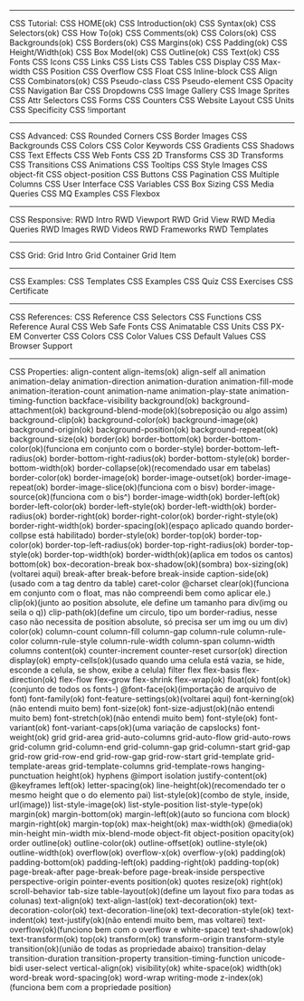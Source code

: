 ________________
CSS Tutorial:
CSS HOME(ok)
CSS Introduction(ok)
CSS Syntax(ok)
CSS Selectors(ok)
CSS How To(ok)
CSS Comments(ok)
CSS Colors(ok)
CSS Backgrounds(ok)
CSS Borders(ok)
CSS Margins(ok)
CSS Padding(ok)
CSS Height/Width(ok)
CSS Box Model(ok)
CSS Outline(ok)
CSS Text(ok)
CSS Fonts
CSS Icons
CSS Links
CSS Lists
CSS Tables
CSS Display
CSS Max-width
CSS Position
CSS Overflow
CSS Float
CSS Inline-block
CSS Align
CSS Combinators(ok)
CSS Pseudo-class
CSS Pseudo-element
CSS Opacity
CSS Navigation Bar
CSS Dropdowns
CSS Image Gallery
CSS Image Sprites
CSS Attr Selectors
CSS Forms
CSS Counters
CSS Website Layout
CSS Units
CSS Specificity
CSS !important

___________________
CSS Advanced:
CSS Rounded Corners
CSS Border Images
CSS Backgrounds
CSS Colors
CSS Color Keywords
CSS Gradients
CSS Shadows
CSS Text Effects
CSS Web Fonts
CSS 2D Transforms
CSS 3D Transforms
CSS Transitions
CSS Animations
CSS Tooltips
CSS Style Images
CSS object-fit
CSS object-position
CSS Buttons
CSS Pagination
CSS Multiple Columns
CSS User Interface
CSS Variables
CSS Box Sizing
CSS Media Queries
CSS MQ Examples
CSS Flexbox

___________________
CSS Responsive:
RWD Intro
RWD Viewport
RWD Grid View
RWD Media Queries
RWD Images
RWD Videos
RWD Frameworks
RWD Templates

_____________________
CSS Grid:
Grid Intro
Grid Container
Grid Item

____________________
CSS Examples:
CSS Templates
CSS Examples
CSS Quiz
CSS Exercises
CSS Certificate

____________________
CSS References:
CSS Reference
CSS Selectors
CSS Functions
CSS Reference Aural
CSS Web Safe Fonts
CSS Animatable
CSS Units
CSS PX-EM Converter
CSS Colors
CSS Color Values
CSS Default Values
CSS Browser Support

__________________________________________________
CSS Properties:
align-content
align-items(ok)
align-self
all
animation
animation-delay
animation-direction
animation-duration
animation-fill-mode
animation-iteration-count
animation-name
animation-play-state
animation-timing-function
backface-visibility
background(ok)
background-attachment(ok)
background-blend-mode(ok)(sobreposição ou algo assim)
background-clip(ok)
background-color(ok)
background-image(ok)
background-origin(ok)
background-position(ok)
background-repeat(ok)
background-size(ok)
border(ok)
border-bottom(ok)
border-bottom-color(ok)(funciona em conjunto com o border-style)
border-bottom-left-radius(ok)
border-bottom-right-radius(ok)
border-bottom-style(ok)
border-bottom-width(ok)
border-collapse(ok)(recomendado usar em tabelas)
border-color(ok)
border-image(ok)
border-image-outset(ok)
border-image-repeat(ok)
border-image-slice(ok)(funciona com o bisv)
border-image-source(ok)(funciona com o bis^)
border-image-width(ok)
border-left(ok)
border-left-color(ok)
border-left-style(ok)
border-left-width(ok)
border-radius(ok)
border-right(ok)
border-right-color(ok)
border-right-style(ok)
border-right-width(ok)
border-spacing(ok)(espaço aplicado quando border-collpse está habilitado)
border-style(ok)
border-top(ok)
border-top-color(ok)
border-top-left-radius(ok)
border-top-right-radius(ok)
border-top-style(ok)
border-top-width(ok)
border-width(ok)(aplica em todos os cantos)
bottom(ok)
box-decoration-break
box-shadow(ok)(sombra)
box-sizing(ok)(voltarei aqui)
break-after
break-before
break-inside
caption-side(ok)(usado com a tag <caption> dentro da table)
caret-color
@charset
clear(ok)(funciona em conjunto com o float, mas não compreendi bem como aplicar ele.)
clip(ok)(junto ao position absolute, ele define um tamanho para div(img ou seila o q))
clip-path(ok)(define um circulo, tipo um border-radius, nesse caso não necessita de position absolute, só precisa ser um img ou um div)
color(ok)
column-count
column-fill
column-gap
column-rule
column-rule-color
column-rule-style
column-rule-width
column-span
column-width
columns
content(ok)
counter-increment
counter-reset
cursor(ok)
direction
display(ok)
empty-cells(ok)(usado quando uma celula está vazia, se hide, esconde a celula, se show, exibe a celula)
filter
flex
flex-basis
flex-direction(ok)
flex-flow
flex-grow
flex-shrink
flex-wrap(ok)
float(ok)
font(ok)(conjunto de todos os fonts-)
@font-face(ok)(importação de arquivo de font)
font-family(ok)
font-feature-settings(ok)(voltarei aqui)
font-kerning(ok)(não entendi muito bem)
font-size(ok)
font-size-adjust(ok)(não entendi muito bem)
font-stretch(ok)(não entendi muito bem)
font-style(ok)
font-variant(ok)
font-variant-caps(ok)(uma variação de capslocks)
font-weight(ok)
grid
grid-area
grid-auto-columns
grid-auto-flow
grid-auto-rows
grid-column
grid-column-end
grid-column-gap
grid-column-start
grid-gap
grid-row
grid-row-end
grid-row-gap
grid-row-start
grid-template
grid-template-areas
grid-template-columns
grid-template-rows
hanging-punctuation
height(ok)
hyphens
@import
isolation
justify-content(ok)
@keyframes
left(ok)
letter-spacing(ok)
line-height(ok)(recomendado ter o mesmo height que o do elemento pai)
list-style(ok)(combo de style, inside, url(image))
list-style-image(ok)
list-style-position
list-style-type(ok)
margin(ok)
margin-bottom(ok)
margin-left(ok)(auto so funciona com block)
margin-right(ok)
margin-top(ok)
max-height(ok)
max-width(ok)
@media(ok)
min-height
min-width
mix-blend-mode
object-fit
object-position
opacity(ok)
order
outline(ok)
outline-color(ok)
outline-offset(ok)
outline-style(ok)
outline-width(ok)
overflow(ok)
overflow-x(ok)
overflow-y(ok)
padding(ok)
padding-bottom(ok)
padding-left(ok)
padding-right(ok)
padding-top(ok)
page-break-after
page-break-before
page-break-inside
perspective
perspective-origin
pointer-events
position(ok)
quotes
resize(ok)
right(ok)
scroll-behavior
tab-size
table-layout(ok)(define um layout fixo para todas as colunas)
text-align(ok)
text-align-last(ok)
text-decoration(ok)
text-decoration-color(ok)
text-decoration-line(ok)
text-decoration-style(ok)
text-indent(ok)
text-justify(ok)(não entendi muito bem, mas voltarei)
text-overflow(ok)(funciono bem com o overflow e white-space)
text-shadow(ok)
text-transform(ok)
top(ok)
transform(ok)
transform-origin
transform-style
transition(ok)(união de todas as propriedade abaixo)
transition-delay
transition-duration
transition-property
transition-timing-function
unicode-bidi
user-select
vertical-align(ok)
visibility(ok)
white-space(ok)
width(ok)
word-break
word-spacing(ok)
word-wrap
writing-mode
z-index(ok)(funciona bem com a propriedade position)
